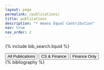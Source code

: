 ```yaml
---
layout: page
permalink: /publications/
title: publications
description: "* means Equal Contribution"
nav: true
nav_order: 2
---
```


<!-- _pages/publications.md -->

<!-- Bibsearch Feature -->

{% include bib_search.liquid %}

<!-- Keyword Filter Buttons -->
<div class="keyword-filter-buttons mb-4">
  <button class="filter-btn active" data-filter="all">
    <i class="fas fa-list"></i> All Publications
  </button>
  <button class="filter-btn" data-filter="computer science">
    <i class="fas fa-laptop-code"></i> CS & Finance
  </button>
  <button class="filter-btn" data-filter="finance-only">
    <i class="fas fa-chart-line"></i> Finance Only
  </button>
</div>

<div class="publications" id="all-publications">
  {% bibliography %}
</div>

<script>
  document.addEventListener('DOMContentLoaded', function () {
    const filterButtons = document.querySelectorAll('.keyword-filter-buttons .filter-btn');
    const publications = document.querySelectorAll('#all-publications .bibliography li');

    filterButtons.forEach((button) => {
      button.addEventListener('click', function () {
        // Remove active class from all buttons
        filterButtons.forEach((btn) => btn.classList.remove('active'));
        // Add active class to clicked button
        this.classList.add('active');

        const filter = this.getAttribute('data-filter');

        publications.forEach((pub) => {
          if (filter === 'all') {
            pub.style.display = 'block';
          } else {
            const pubContent = pub.textContent.toLowerCase();
            let shouldShow = false;

            if (filter === 'computer science') {
              // Show papers that have both CS and Finance keywords (interdisciplinary)
              shouldShow = (pubContent.includes('computer science') || 
                           pubContent.includes('naacl') || 
                           pubContent.includes('iclr') || 
                           pubContent.includes('llm') ||
                           pubContent.includes('language model') ||
                           pubContent.includes('benchmark') ||
                           pubContent.includes('multimodal')) && 
                           pubContent.includes('finance');
            } else if (filter === 'finance-only') {
              // Show papers that have Finance but NOT Computer Science keywords
              shouldShow = pubContent.includes('finance') && 
                          !pubContent.includes('computer science') &&
                          !pubContent.includes('naacl') &&
                          !pubContent.includes('iclr') &&
                          !pubContent.includes('llm') &&
                          !pubContent.includes('language model') &&
                          !pubContent.includes('benchmark') &&
                          !pubContent.includes('multimodal');
            }

            pub.style.display = shouldShow ? 'block' : 'none';
          }
        });
      });
    });
  });
</script>
